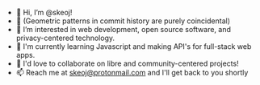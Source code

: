 - 👋 Hi, I’m @skeoj!
- 🧱 (Geometric patterns in commit history are purely coincidental)
- 👀 I’m interested in web development, open source software, and privacy-centered technology.
- 🌱 I'm currently learning Javascript and making API's for full-stack web apps.
- 💞️ I'd love to collaborate on libre and community-centered projects!
- 📫 Reach me at skeoj@protonmail.com and I'll get back to you shortly

<!---
skojr/skojr is a ✨ special ✨ repository because its `README.md` (this file) appears on your GitHub profile.
You can click the Preview link to take a look at your changes.
--->
